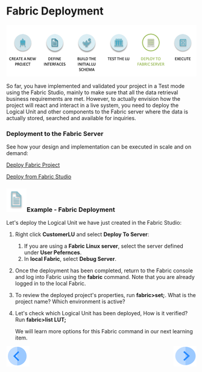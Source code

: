 # Fabric Deployment

![](/academy/Training_Level_1/03_fabric_basic_LU/images/fabric_main_flow_07.png)

So far, you have implemented and validated your project in a Test mode using the Fabric Studio, mainly to make sure that all the data retrieval business requirements are met. However, to actually envision how the project will react and interact in a live system, you need to deploy the Logical Unit and other components to the Fabric server where the data is actually stored, searched and available for inquiries.

 

### Deployment to the Fabric Server

See how your design and implementation can be executed in scale and on demand:

[Deploy Fabric Project](/articles/16_deploy_fabric/01_deploy_Fabric_project.md)

[Deploy from Fabric Studio](/articles/16_deploy_fabric/02_deploy_from_Fabric_Studio.md)


### ![](/academy/Training_Level_1/03_fabric_basic_LU/images/example.png)Example - Fabric Deployment

Let's deploy the Logical Unit we have just created in the Fabric Studio:

1. Right click  **CustomerLU** and select **Deploy To Server**:

   1. If you are using a **Fabric Linux server**, select the server defined under **User Pefernces**.
   2. In **local Fabric**, select **Debug Server**. 

2. Once the deployment has been completed, return to the Fabric console and log into Fabric using the **fabric** command. Note that you are already logged in to the local Fabric.

3. To review the deployed project's properties, run **fabric>set;**. What is the project name? Which environment is active?

4. Let's check which Logical Unit has been deployed, How is it verified?  Run **fabric>list LUT;**  

    We will learn more options for this Fabric command in our next learning item.



 [![Previous](/articles/images/Previous.png)](/academy/Training_Level_1/04_fabric_runtime/02_getting_started_with_fabric_server.md)[<img align="right" width="60" height="54" src="/articles/images/Next.png">](/academy/Training_Level_1/04_fabric_runtime/04_fabric_basic_commands.md)

 

